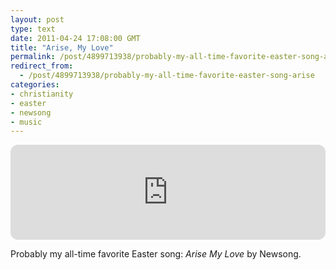 ```yaml
---
layout: post
type: text
date: 2011-04-24 17:08:00 GMT
title: "Arise, My Love"
permalink: /post/4899713938/probably-my-all-time-favorite-easter-song-arise
redirect_from: 
  - /post/4899713938/probably-my-all-time-favorite-easter-song-arise
categories:
- christianity
- easter
- newsong
- music
---
```

<iframe style="border-radius:12px" src="https://open.spotify.com/embed/track/4YQh4zvLiXtz9D1WQBdthh" width="100%" height="152" frameBorder="0" allowfullscreen="" allow="autoplay; clipboard-write; encrypted-media; fullscreen; picture-in-picture" loading="lazy"></iframe>

Probably my all-time favorite Easter song: <i>Arise My Love</i> by Newsong.
